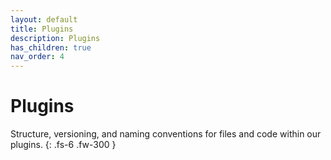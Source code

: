 ```yaml
---
layout: default
title: Plugins
description: Plugins
has_children: true
nav_order: 4
---
```


# Plugins

Structure, versioning, and naming conventions for files and code within our plugins.
{: .fs-6 .fw-300 }
